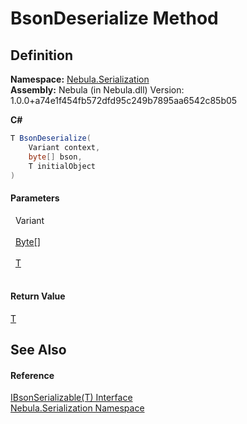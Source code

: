 # BsonDeserialize Method




## Definition
**Namespace:** <a href="N_Nebula_Serialization">Nebula.Serialization</a>  
**Assembly:** Nebula (in Nebula.dll) Version: 1.0.0+a74e1f454fb572dfd95c249b7895aa6542c85b05

**C#**
``` C#
T BsonDeserialize(
	Variant context,
	byte[] bson,
	T initialObject
)
```



#### Parameters
<dl><dt>  Variant</dt><dd> </dd><dt>  <a href="https://learn.microsoft.com/dotnet/api/system.byte" target="_blank" rel="noopener noreferrer">Byte</a>[]</dt><dd> </dd><dt>  <a href="T_Nebula_Serialization_IBsonSerializable_1">T</a></dt><dd> </dd></dl>

#### Return Value
<a href="T_Nebula_Serialization_IBsonSerializable_1">T</a>

## See Also


#### Reference
<a href="T_Nebula_Serialization_IBsonSerializable_1">IBsonSerializable(T) Interface</a>  
<a href="N_Nebula_Serialization">Nebula.Serialization Namespace</a>  
